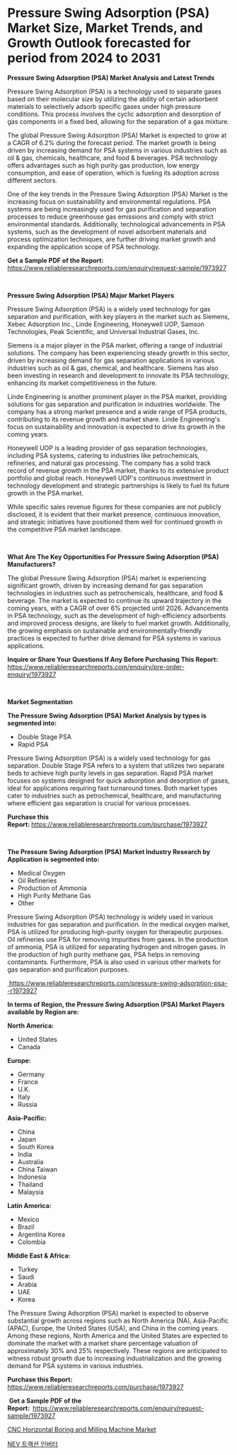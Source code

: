 <p><h1>Pressure Swing Adsorption (PSA) Market Size, Market Trends, and Growth Outlook forecasted for period from 2024 to 2031</h1></p><p><strong>Pressure Swing Adsorption (PSA) Market Analysis and Latest Trends</strong></p>
<p><p>Pressure Swing Adsorption (PSA) is a technology used to separate gases based on their molecular size by utilizing the ability of certain adsorbent materials to selectively adsorb specific gases under high pressure conditions. This process involves the cyclic adsorption and desorption of gas components in a fixed bed, allowing for the separation of a gas mixture.</p><p>The global Pressure Swing Adsorption (PSA) Market is expected to grow at a CAGR of 6.2% during the forecast period. The market growth is being driven by increasing demand for PSA systems in various industries such as oil & gas, chemicals, healthcare, and food & beverages. PSA technology offers advantages such as high purity gas production, low energy consumption, and ease of operation, which is fueling its adoption across different sectors.</p><p>One of the key trends in the Pressure Swing Adsorption (PSA) Market is the increasing focus on sustainability and environmental regulations. PSA systems are being increasingly used for gas purification and separation processes to reduce greenhouse gas emissions and comply with strict environmental standards. Additionally, technological advancements in PSA systems, such as the development of novel adsorbent materials and process optimization techniques, are further driving market growth and expanding the application scope of PSA technology.</p></p>
<p><strong>Get a Sample PDF of the Report:&nbsp;</strong> <a href="https://www.reliableresearchreports.com/enquiry/request-sample/1973927">https://www.reliableresearchreports.com/enquiry/request-sample/1973927</a></p>
<p>&nbsp;</p>
<p><strong>Pressure Swing Adsorption (PSA) Major Market Players</strong></p>
<p><p>Pressure Swing Adsorption (PSA) is a widely used technology for gas separation and purification, with key players in the market such as Siemens, Xebec Adsorption Inc., Linde Engineering, Honeywell UOP, Samson Technologies, Peak Scientific, and Universal Industrial Gases, Inc. </p><p>Siemens is a major player in the PSA market, offering a range of industrial solutions. The company has been experiencing steady growth in this sector, driven by increasing demand for gas separation applications in various industries such as oil & gas, chemical, and healthcare. Siemens has also been investing in research and development to innovate its PSA technology, enhancing its market competitiveness in the future.</p><p>Linde Engineering is another prominent player in the PSA market, providing solutions for gas separation and purification in industries worldwide. The company has a strong market presence and a wide range of PSA products, contributing to its revenue growth and market share. Linde Engineering's focus on sustainability and innovation is expected to drive its growth in the coming years.</p><p>Honeywell UOP is a leading provider of gas separation technologies, including PSA systems, catering to industries like petrochemicals, refineries, and natural gas processing. The company has a solid track record of revenue growth in the PSA market, thanks to its extensive product portfolio and global reach. Honeywell UOP's continuous investment in technology development and strategic partnerships is likely to fuel its future growth in the PSA market.</p><p>While specific sales revenue figures for these companies are not publicly disclosed, it is evident that their market presence, continuous innovation, and strategic initiatives have positioned them well for continued growth in the competitive PSA market landscape.</p></p>
<p>&nbsp;</p>
<p><strong>What Are The Key Opportunities For Pressure Swing Adsorption (PSA) Manufacturers?</strong></p>
<p><p>The global Pressure Swing Adsorption (PSA) market is experiencing significant growth, driven by increasing demand for gas separation technologies in industries such as petrochemicals, healthcare, and food & beverage. The market is expected to continue its upward trajectory in the coming years, with a CAGR of over 6% projected until 2026. Advancements in PSA technology, such as the development of high-efficiency adsorbents and improved process designs, are likely to fuel market growth. Additionally, the growing emphasis on sustainable and environmentally-friendly practices is expected to further drive demand for PSA systems in various applications.</p></p>
<p><strong>Inquire or Share Your Questions If Any Before Purchasing This Report:</strong> <a href="https://www.reliableresearchreports.com/enquiry/pre-order-enquiry/1973927">https://www.reliableresearchreports.com/enquiry/pre-order-enquiry/1973927</a></p>
<p>&nbsp;</p>
<p><strong>Market Segmentation</strong></p>
<p><strong>The Pressure Swing Adsorption (PSA) Market Analysis by types is segmented into:</strong></p>
<p><ul><li>Double Stage PSA</li><li>Rapid PSA</li></ul></p>
<p><p>Pressure Swing Adsorption (PSA) is a widely used technology for gas separation. Double Stage PSA refers to a system that utilizes two separate beds to achieve high purity levels in gas separation. Rapid PSA market focuses on systems designed for quick adsorption and desorption of gases, ideal for applications requiring fast turnaround times. Both market types cater to industries such as petrochemical, healthcare, and manufacturing where efficient gas separation is crucial for various processes.</p></p>
<p><strong>Purchase this Report:&nbsp;</strong><a href="https://www.reliableresearchreports.com/purchase/1973927">https://www.reliableresearchreports.com/purchase/1973927</a></p>
<p>&nbsp;</p>
<p><strong>The Pressure Swing Adsorption (PSA) Market Industry Research by Application is segmented into:</strong></p>
<p><ul><li>Medical Oxygen</li><li>Oil Refineries</li><li>Production of Ammonia</li><li>High Purity Methane Gas</li><li>Other</li></ul></p>
<p><p>Pressure Swing Adsorption (PSA) technology is widely used in various industries for gas separation and purification. In the medical oxygen market, PSA is utilized for producing high-purity oxygen for therapeutic purposes. Oil refineries use PSA for removing impurities from gases. In the production of ammonia, PSA is utilized for separating hydrogen and nitrogen gases. In the production of high purity methane gas, PSA helps in removing contaminants. Furthermore, PSA is also used in various other markets for gas separation and purification purposes.</p></p>
<p><a href="https://www.reliableresearchreports.com/pressure-swing-adsorption-psa--r1973927">&nbsp;https://www.reliableresearchreports.com/pressure-swing-adsorption-psa--r1973927</a></p>
<p><strong>In terms of Region, the Pressure Swing Adsorption (PSA) Market Players available by Region are:</strong></p>
<p>
    <p> <strong> North America: </strong>
        <ul>
            <li>United States</li>
            <li>Canada</li>
        </ul>
        </p> 
    <p> <strong> Europe: </strong>
        <ul>
            <li>Germany</li>
            <li>France</li>
            <li>U.K.</li>
            <li>Italy</li>
            <li>Russia</li>
        </ul>
        </p> 
    <p> <strong> Asia-Pacific: </strong>
        <ul>
            <li>China</li>
            <li>Japan</li>
            <li>South Korea</li>
            <li>India</li>
            <li>Australia</li>
            <li>China Taiwan</li>
            <li>Indonesia</li>
            <li>Thailand</li>
            <li>Malaysia</li>
        </ul>
        </p> 
    <p> <strong> Latin America: </strong>
        <ul>
            <li>Mexico</li>
            <li>Brazil</li>
            <li>Argentina Korea</li>
            <li>Colombia</li>
        </ul>
        </p> 
    <p> <strong> Middle East & Africa: </strong>
        <ul>
            <li>Turkey</li>
            <li>Saudi</li>
            <li>Arabia</li>
            <li>UAE</li>
            <li>Korea</li>
        </ul>
    </p>
    </p>
<p><p>The Pressure Swing Adsorption (PSA) market is expected to observe substantial growth across regions such as North America (NA), Asia-Pacific (APAC), Europe, the United States (USA), and China in the coming years. Among these regions, North America and the United States are expected to dominate the market with a market share percentage valuation of approximately 30% and 25% respectively. These regions are anticipated to witness robust growth due to increasing industrialization and the growing demand for PSA systems in various industries.</p></p>
<p><strong>Purchase this Report: </strong><a href="https://www.reliableresearchreports.com/purchase/1973927">https://www.reliableresearchreports.com/purchase/1973927</a></p>
<p>&nbsp;<strong>Get a Sample PDF of the Report:&nbsp;&nbsp;</strong><a href="https://www.reliableresearchreports.com/enquiry/request-sample/1973927">https://www.reliableresearchreports.com/enquiry/request-sample/1973927</a></p>
<p><strong></strong></p>
<p><p><a href="https://github.com/gamblestampleyjenny50m5sl6/Market-Research-Report-List-3/blob/main/cnc-horizontal-boring-and-milling-machine-market.md">CNC Horizontal Boring and Milling Machine Market</a></p><p><a href="https://github.com/PhilToryphy7876567/Market-Research-Report-List-2/blob/main/6224095178060.md">NEV 트랙션 인버터</a></p></p>